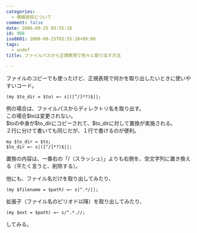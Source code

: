 ```yaml
---
categories:
  - 情報技術について
comment: false
date: 2006-09-25 03:55:18
id: 988
iso8601: 2006-09-25T03:55:18+09:00
tags:
  - undef
title: ファイルパスから正規表現で色々と取り出す方法

---
```


<div class="entry-body">
                                 <p>ファイルのコピーでも使ったけど、正規表現で何かを取り出したいときに使いやすいコード。</p>

<pre><code>(my $to_dir = $to) =~ s|([^/]*?)$||;</code></pre>

<p>例の場合は、ファイルパスからディレクトリ名を取り出す。<br />
この場合$toは変更されない。<br />
$toの中身が$to_dirにコピーされて、$to_dirに対して置換が実施される。<br />
２行に分けて書いても同じだが、１行で書けるのが便利。</p>

<pre><code>my $to_dir = $to;
$to_dir =~ s|([^/]*?)$||;</code></pre>

<p>置換の内容は、一番右の「/（スラッシュ）」よりも右側を、空文字列に置き換える（平たく言うと、削除する）。</p>

<p>他にも、ファイル名だけを取り出してみたり、</p>

<pre><code>(my $filename = $path) =~ s|^.*/||;</code></pre>

<p>拡張子（ファイル名のピリオド以降）を取り出してみたり、</p>

<pre><code>(my $ext = $path) =~ s/^.*.//;</code></pre>

<p>してみる。</p>
                              </div>
    	